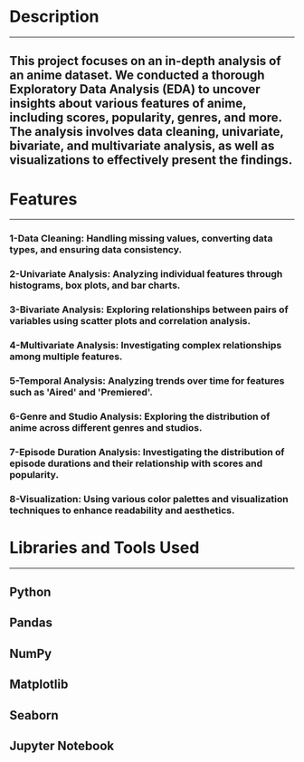 # Description
-----------------------
## This project focuses on an in-depth analysis of an anime dataset. We conducted a thorough Exploratory Data Analysis (EDA) to uncover insights about various features of anime, including scores, popularity, genres, and more. The analysis involves data cleaning, univariate, bivariate, and multivariate analysis, as well as visualizations to effectively present the findings.

# Features
--------------------------

   ### 1-Data Cleaning: Handling missing values, converting data types, and ensuring data consistency.
    
   ### 2-Univariate Analysis: Analyzing individual features through histograms, box plots, and bar charts.
    
   ### 3-Bivariate Analysis: Exploring relationships between pairs of variables using scatter plots and correlation analysis.
    
   ### 4-Multivariate Analysis: Investigating complex relationships among multiple features.
    
   ### 5-Temporal Analysis: Analyzing trends over time for features such as 'Aired' and 'Premiered'.
    
   ### 6-Genre and Studio Analysis: Exploring the distribution of anime across different genres and studios.
    
   ### 7-Episode Duration Analysis: Investigating the distribution of episode durations and their relationship with scores and popularity.
    
   ### 8-Visualization: Using various color palettes and visualization techniques to enhance readability and aesthetics.

# Libraries and Tools Used
--------------------
  ##  Python
  ##  Pandas
  ##  NumPy
  ## Matplotlib
  ## Seaborn
  ## Jupyter Notebook  
